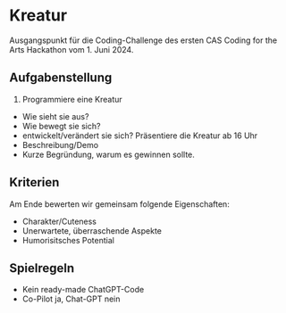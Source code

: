 # Kreatur

Ausgangspunkt für die Coding-Challenge des ersten CAS Coding for the Arts Hackathon vom 1. Juni 2024. 

## Aufgabenstellung

1. Programmiere eine Kreatur
  - Wie sieht sie aus?
  - Wie bewegt sie sich?
  - entwickelt/verändert sie sich?
    Präsentiere die Kreatur ab 16 Uhr
  - Beschreibung/Demo
  - Kurze Begründung, warum es gewinnen sollte. 

## Kriterien

Am Ende bewerten wir gemeinsam folgende Eigenschaften:

- Charakter/Cuteness
- Unerwartete, überraschende Aspekte
- Humorisitsches Potential

## Spielregeln

- Kein ready-made ChatGPT-Code
- Co-Pilot ja, Chat-GPT nein
